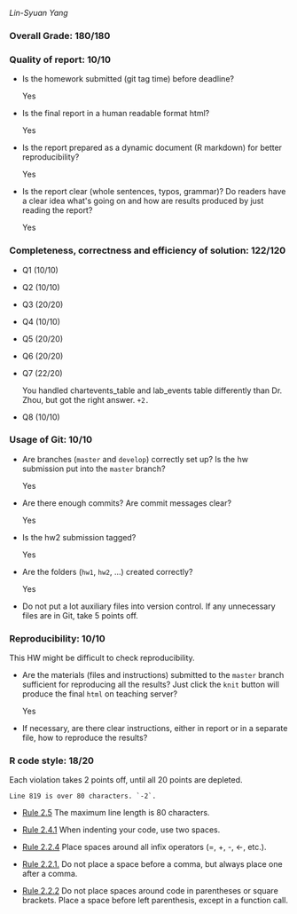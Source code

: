*Lin-Syuan Yang*

### Overall Grade: 180/180

### Quality of report: 10/10

-   Is the homework submitted (git tag time) before deadline? 

    Yes

-   Is the final report in a human readable format html? 

    Yes

-   Is the report prepared as a dynamic document (R markdown) for better reproducibility?

    Yes

-   Is the report clear (whole sentences, typos, grammar)? Do readers have a clear idea what's going on and how are results produced by just reading the report? 

    Yes

### Completeness, correctness and efficiency of solution: 122/120

- Q1 (10/10)

- Q2 (10/10)

- Q3 (20/20)

- Q4 (10/10)

- Q5 (20/20)

- Q6 (20/20)

- Q7 (22/20)

    You handled chartevents_table and lab_events table differently than Dr. Zhou, but got the right answer. `+2.`

- Q8 (10/10)

	    
### Usage of Git: 10/10

-   Are branches (`master` and `develop`) correctly set up? Is the hw submission put into the `master` branch?

    Yes

-   Are there enough commits? Are commit messages clear? 

    Yes
          
-   Is the hw2 submission tagged? 

    Yes

-   Are the folders (`hw1`, `hw2`, ...) created correctly? 

    Yes
  
-   Do not put a lot auxiliary files into version control. If any unnecessary files are in Git, take 5 points off.

### Reproducibility: 10/10

This HW might be difficult to check reproducibility. 

-   Are the materials (files and instructions) submitted to the `master` branch sufficient for reproducing all the results? Just click the `knit` button will produce the final `html` on teaching server? 

    Yes

-   If necessary, are there clear instructions, either in report or in a separate file, how to reproduce the results?

### R code style: 18/20

Each violation takes 2 points off, until all 20 points are depleted.

    Line 819 is over 80 characters. `-2`.

-   [Rule 2.5](https://style.tidyverse.org/syntax.html#long-lines) The maximum line length is 80 characters.  

-   [Rule 2.4.1](https://style.tidyverse.org/syntax.html#indenting) When indenting your code, use two spaces.  

-   [Rule 2.2.4](https://style.tidyverse.org/syntax.html#infix-operators) Place spaces around all infix operators (=, +, -, &lt;-, etc.).  

-   [Rule 2.2.1.](https://style.tidyverse.org/syntax.html#commas) Do not place a space before a comma, but always place one after a comma.  

-   [Rule 2.2.2](https://style.tidyverse.org/syntax.html#parentheses) Do not place spaces around code in parentheses or square brackets. Place a space before left parenthesis, except in a function call.
